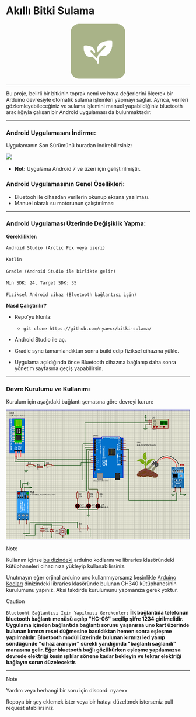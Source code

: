 # Akıllı Bitki Sulama
<p align="center">
  <img src="https://github.com/nyaexx/bitki-sulama/blob/main/.github/bitkisulamalogo.png" width="150px">
</p>


---
Bu proje, belirli bir bitkinin toprak nemi ve hava değerlerini ölçerek bir Arduino devresiyle otomatik sulama işlemleri yapmayı sağlar. Ayrıca, verileri gözlemleyebileceğiniz ve sulama işlemini manuel yapabildiğiniz bluetooth aracılığıyla çalışan bir Android uygulaması da bulunmaktadır.

---
### Android Uygulamasını İndirme:

Uygulamanın Son Sürümünü buradan indirebilirsiniz:

[![](https://img.shields.io/badge/Bitki%20Sulama-n1.4-green)](https://github.com/nyaexx/bitki-sulama/releases/tag/n1.4) 

- **Not:** Uygulama Android 7 ve üzeri için geliştirilmiştir.

### Android Uygulamasının Genel Özellikleri:
- Bluetooh ile cihazdan verilerin okunup ekrana yazılması.
- Manuel olarak su motorunun çalıştırılması

---

### Android Uygulaması Üzerinde Değişiklik Yapma:

**Gereklilikler:**

    Android Studio (Arctic Fox veya üzeri)

    Kotlin

    Gradle (Android Studio ile birlikte gelir)

    Min SDK: 24, Target SDK: 35

    Fiziksel Android cihaz (Bluetooth bağlantısı için)

**Nasıl Çalıştırılır?**

- Repo'yu klonla:

  -  ``git clone https://github.com/nyaexx/bitki-sulama/``

- Android Studio ile aç.

- Gradle sync tamamlandıktan sonra build edip fiziksel cihazına yükle.

- Uygulama açıldığında önce Bluetooth cihazına bağlanıp daha sonra yönetim sayfasına geçiş yapabilirsin.

---

### Devre Kurulumu ve Kullanımı
Kurulum için aşağıdaki bağlantı şemasına göre devreyi kurun:
<p align="center">
  <img src="https://github.com/nyaexx/bitki-sulama/blob/main/Arduino%20Kodlar%C4%B1/ba%C4%9Flanti%C5%9Femas%C4%B1.png" width="">
</p>

> [!NOTE]
> Kullanım içinse [bu dizindeki](https://github.com/nyaexx/bitki-sulama/tree/main/Arduino%20Kodlar%C4%B1) arduino kodlarını ve libraries klasöründeki kütüphaneleri cihazınıza yükleyip kullanabilirsiniz.
>
> Unutmayın eğer orjinal arduino uno kullanmıyorsanız kesinlikle [Arduino Kodları](https://github.com/nyaexx/bitki-sulama/tree/main/Arduino%20Kodlar%C4%B1) dinizindeki libraries klasöründe bulunan CH340 kütüphanesinin kurulumunu yapınız. Aksi takdirde kurulumunu yapmanıza gerek yoktur.

> [!CAUTION]
> ``Bluetooht Bağlantısı İçin Yapılması Gerekenler:``
**İlk bağlantıda telefonun bluetooth bağlantı menüsü açılıp "HC-06" seçilip şifre 1234 girilmelidir.
Uygulama içinden bağlantıda bağlantı sorunu yaşanırsa uno kart üzerinde bulunan kırmızı reset düğmesine basıldıktan hemen sonra eşleşme yapılmalıdır.
Bluetooth modül üzerinde bulunan kırmızı led yanıp söndüğünde "cihaz aranıyor" sürekli yandığında "bağlantı sağlandı" manasına gelir.
Eğer bluetooth bağlı gözükürken eşleşme yapılamazsa devrede elektriği kesin ışıklar sönene kadar bekleyin ve tekrar elektriği bağlayın sorun düzelecektir.**



---

> [!NOTE]
> Yardım veya herhangi bir soru için discord: nyaexx
> 
> Repoya bir şey eklemek ister veya bir hatayı düzeltmek isterseniz pull request atabilirsiniz.


